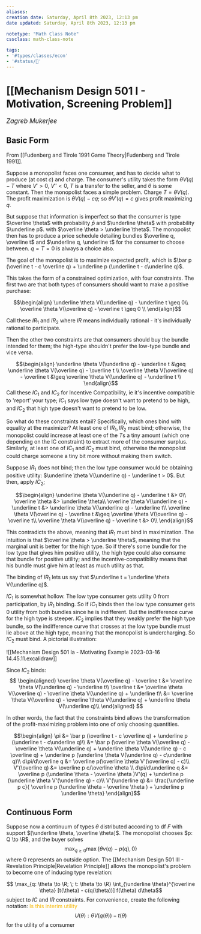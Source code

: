 ```yaml
---
aliases:
creation date: Saturday, April 8th 2023, 12:13 pm
date updated: Saturday, April 8th 2023, 12:13 pm

notetype: "Math Class Note"
cssclass: math-class-note

tags: 
- '#types/classes/econ'
- '#status/🚧'
---
```


# [[Mechanism Design 501 I - Motivation, Screening Problem]]
<span style = "font-size:120%"><i >Zagreb Mukerjee </i></span>


## Basic Form

From [[Fudenberg and Tirole 1991 Game Theory|Fudenberg and Tirole 1991]].

Suppose a monopolist faces one consumer, and has to decide what to produce (at cost $c$) and charge. The consumer's utility takes the form $\theta V(q) - T$ where $V'>0$, $V''<0$, $T$ is a transfer to the seller, and $\theta$ is some constant. Then the monopolist faces a simple problem. Charge $T = \theta V(q)$. The profit maximization is $\theta V(q) - cq$; so $\theta V'(q) = c$ gives profit maximizing $q$. 

But suppose that information is imperfect so that the consumer is type $\overline \theta$ with probability $\bar p$ and $\underline \theta$ with probability $\underline p$. with $\overline \theta > \underline \theta$. The monopolist then has to produce a price schedule detailing bundles $\overline q, \overline t$ and $\underline q, \underline t$ for the consumer to choose between. $q = T = 0$ is always a choice also.

The goal of the monopolist is to maximize expected profit, which is $\bar p (\overline t - c \overline q) + \underline p (\underline t - c\underline q)$. 

This takes the form of a constrained optimization, with four constraints. The first two are that both types of consumers should want to make a positive purchase: 

$$\begin{align}
\underline \theta V(\underline q) - \underline t \geq 0\\
\overline \theta V(\overline q) - \overline t \geq 0 \\
\end{align}$$

Call these $IR_1$ and $IR_2$ where $IR$ means individually rational - it's individually rational to participate. 

Then the other two constraints are that consumers should buy the bundle intended for them; the high-type shouldn't prefer the low-type bundle and vice versa. 

$$\begin{align}
\underline \theta V(\underline q) - \underline t &\geq \underline \theta V(\overline q) - \overline t \\
\overline \theta V(\overline q) - \overline t &\geq \overline \theta V(\underline q) - \underline t \\
\end{align}$$
Call these $IC_1$ and $IC_2$ for Incentive Compatibility, ie it's incentive compatible to 'report' your type; $IC_1$ says low type doesn't want to pretend to be high, and $IC_2$ that high type doesn't want to pretend to be low. 

So what do these constraints entail? Specifically, which ones bind with equality at the maximizer? At least one of $IR_1, IR_2$ must bind; otherwise, the monopolist could increase at least one of the $T$s a tiny amount (which one depending on the IC constraint) to extract more of the consumer surplus. Similarly, at least one of $IC_1$ and $IC_2$ must bind, otherwise the monopolist could charge someone a tiny bit more without making them switch. 


Suppose $IR_1$ does not bind; then the low type consumer would be obtaining positive utility: $\underline \theta V(\underline q) - \underline t > 0$. But then, apply $IC_2$; 

$$\begin{align}
\underline \theta V(\underline q) - \underline t &> 0\\
\overline \theta &> \underline \theta\\
\overline \theta V(\underline q) - \underline t  &> \underline \theta V(\underline q) - \underline t\\
\overline \theta V(\overline q) - \overline t  &\geq \overline \theta V(\overline q) - \overline t\\
\overline \theta V(\overline q) - \overline t &> 0\\
\end{align}$$

This contradicts the above, meaning that $IR_1$ must bind in maximization. The intuition is that $\overline \theta > \underline \theta$, meaning that the marginal unit is better for the high type. So if there's some bundle for the low type that gives him positive utility, the high type could also consume that bundle for positive utility; and the incentive-compatibility means that his bundle must give him at least as much utility as that. 

The binding of $IR_1$ lets us say that $\underline t = \underline \theta V(\underline q)$.

$IC_1$ is somewhat hollow. The low type consumer gets utility $0$ from participation, by $IR_1$ binding. So if $IC_1$ binds then the low type consumer gets $0$ utility from both bundles since he is indifferent. But the indifference curve for the high type is steeper. $IC_2$ implies that they weakly prefer the high type bundle, so the indifference curve that crosses at the low type bundle must lie above at the high type, meaning that the monopolist is undercharging. So $IC_2$ must bind. A pictorial illustration: 

![[Mechanism Design 501 Ia - Motivating Example 2023-03-16 14.45.11.excalidraw]]

Since $IC_2$ binds:
$$
\begin{aligned}
\overline \theta V(\overline q) - \overline t &= \overline \theta V(\underline q) - \underline t\\
\overline t &= \overline \theta V(\overline q) - \overline \theta V(\underline q) + \underline t\\
&= \overline \theta V(\overline q) - \overline \theta V(\underline q) + \underline \theta V(\underline q)\\
\end{aligned}
$$

In other words, the fact that the constraints bind allows the transformation of the profit-maximizing problem into one of only choosing quantities.

$$\begin{align}
\pi &= \bar p (\overline t - c \overline q) + \underline p (\underline t - c\underline q)\\
&= \bar p (\overline \theta V(\overline q) - \overline \theta V(\underline q)  + \underline \theta V(\underline q) - c \overline q) + \underline p (\underline \theta V(\underline q) - c\underline q)\\
d\pi/d\overline q &= \overline p(\overline \theta V'(\overline q) - c)\\
V'(\overline q) &= \overline p c/\overline \theta \\ 
d\pi/d\underline q &= \overline p (\underline \theta - \overline \theta  )V'(q) + \underline p (\underline \theta V'(\underline q) - c)\\
V'(\underline q) &= \frac{\underline p c}{
\overline p (\underline \theta - \overline \theta  ) + \underline p \underline \theta}
\end{align}$$

## Continuous Form

Suppose now a continuum of types $\theta$ distributed according to df $F$ with support $[\underline \theta, \overline \theta]$. The monopolist chooses $p: Q \to \R$, and the buyer solves 
$$\max_{q \geq 0} \max \{\theta v(q) - p(q),0 \}$$ where $0$ represents an outside option. The [[Mechanism Design 501 III - Revelation Principle|Revelation Principle]] allows the monopolist's problem to become one of inducing type revelation: 

$$ \max_{q: \theta \to \R; \; t: \theta \to \R} \int_{\underline \theta}^{\overline \theta} [t(\theta) - c(q(\theta))] f(\theta) d\theta$$
subject to $IC$ and $IR$ constraints. For convenience, create the following notation:  <font color=#F7B801>Is this interim utility</font>
$$U(\theta): \theta V(q(\theta)) - t(\theta)$$
for the utility of a consumer 